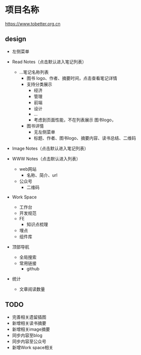# 项目名称
https://www.tobetter.org.cn

## design
- 左侧菜单

[comment]: <> (  - Share Space )
  - Read Notes（点击默认进入笔记列表）
    - ...笔记名称列表
      - 图书 logo、作者、摘要时间，点击查看笔记详情
      - 支持分类展示
          - 经济
          - 管理
          - 前端
          - 设计
          - ...
        - 考虑到页面性能，不在列表展示 图书logo，
      - 图书详情
        - 无左侧菜单
        - 标题、作者、图书logo、摘要内容、读书总结、二维码
  - Image Notes（点击默认进入笔记列表）
  - WWW Notes（点击默认进入列表）
    - web网站
      - 名称、简介、url
    - 公众号
      - 二维码
  - Work Space
    - 工作台
    - 开发规范
    - FE
      - 知识点梳理
    - 埋点
    - 组件库

- 顶部导航
  - 全局搜索
  - 常用链接
    - github
  

- 统计
  - 文章阅读数量

## TODO
- 完善相关遗留插图
- 新增相关读书摘要
- 新增相关image摘要
- 同步内容至blog
- 同步内容至公众号
- 新增Work space相关

